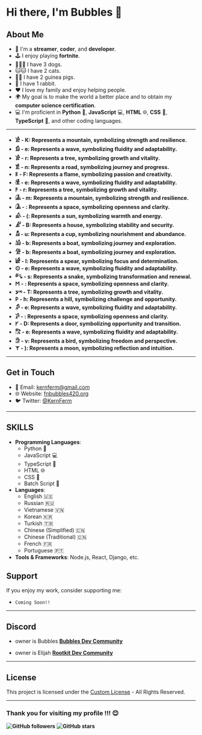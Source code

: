 # Hi there, I'm Bubbles 👋

## About Me
- 🌟 I'm a **streamer**, **coder**, and **developer**.
- 🕹️ I enjoy playing **fortnite**.
- 🐶🐶🐶 I have 3 dogs.
- 🐱🐱 I have 2 cats.
- 🐹🐹 I have 2 guinea pigs.
- 🐰 I have 1 rabbit.
- ❤️ I love my family and enjoy helping people.
- 🌍 My goal is to make the world a better place and to obtain my **computer science certification**.
- 💻 I'm proficient in **Python** 🐍, **JavaScript** 💻, **HTML** 🌐, **CSS** 🎨, **TypeScript** 📝, and other coding languages.

----
- **𓀀 - K: Represents a mountain, symbolizing strength and resilience.**
- **𓀁 - e: Represents a wave, symbolizing fluidity and adaptability.**
- **𓀂 - r: Represents a tree, symbolizing growth and vitality.**
- **𓀃 - n: Represents a road, symbolizing journey and progress.**
- **𐌄 - F: Represents a flame, symbolizing passion and creativity.**
- **𓀆 - e: Represents a wave, symbolizing fluidity and adaptability.**
- **𐌅 - r: Represents a tree, symbolizing growth and vitality.**
- **𓀇 - m: Represents a mountain, symbolizing strength and resilience.**
- **𓀈 - : Represents a space, symbolizing openness and clarity.**
- **𓀉 - (: Represents a sun, symbolizing warmth and energy.**
- **𓀊 - B: Represents a house, symbolizing stability and security.**
- **𓀋 - u: Represents a cup, symbolizing nourishment and abundance.**
- **𓀌 - b: Represents a boat, symbolizing journey and exploration.**
- **𓀍 - b: Represents a boat, symbolizing journey and exploration.**
- **𓀎 - l: Represents a spear, symbolizing focus and determination.**
- **𐌏 - e: Represents a wave, symbolizing fluidity and adaptability.**
- **𓀐 - s: Represents a snake, symbolizing transformation and renewal.**
- **𐌑 - : Represents a space, symbolizing openness and clarity.**
- **𓀒 - T: Represents a tree, symbolizing growth and vitality.**
- **𐌓 - h: Represents a hill, symbolizing challenge and opportunity.**
- **𓀔 - e: Represents a wave, symbolizing fluidity and adaptability.**
- **𓀕 - : Represents a space, symbolizing openness and clarity.**
- **𐌖 - D: Represents a door, symbolizing opportunity and transition.**
- **𓀗 - e: Represents a wave, symbolizing fluidity and adaptability.**
- **𓀘 - v: Represents a bird, symbolizing freedom and perspective.**
- **𐌙 - ): Represents a moon, symbolizing reflection and intuition.**

----

## Get in Touch

- 📧 Email: [kernferm@gmail.com](mailto:kernferm@gmail.com)
- 🌐 Website: [fnbubbles420.org](http://fnbubbles420.org)
- 🐦 Twitter: [@KernFerm](https://twitter.com/KernFerm)

---

## SKILLS
- **Programming Languages**: 
  - Python 🐍
  - JavaScript 💻
  - TypeScript 📝
  - HTML 🌐
  - CSS 🎨
  - Batch Script 📜
- **Languages**: 
  - English 🇺🇸 
  - Russian 🇷🇺
  - Vietnamese 🇻🇳
  - Korean 🇰🇷
  - Turkish 🇹🇷
  - Chinese (Simplified) 🇨🇳
  - Chinese (Traditional) 🇨🇳
  - French 🇫🇷
  - Portuguese 🇵🇹
- **Tools & Frameworks**: Node.js, React, Django, etc.

## Support
If you enjoy my work, consider supporting me:

- `Coming Soon!!`

----

## Discord

- owner is Bubbles [**Bubbles Dev Community**](https://discord.gg/NT38Va6vQA)

- owner is Elijah [**Rootkit Dev Community**](https://discord.gg/rootkitorg)

-----
## License
This project is licensed under the [Custom License](https://github.com/KernFerm/KernFerm/blob/main/LICENSE) - All Rights Reserved.

-----

### **Thank you for visiting my profile !!! 😊**

**![GitHub followers](https://img.shields.io/github/followers/KernFerm?label=Follow&style=social)**
**![GitHub stars](https://img.shields.io/github/stars/KernFerm?label=Stars&style=social)**

